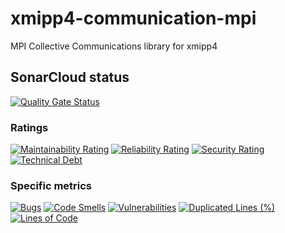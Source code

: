 # xmipp4-communication-mpi
MPI Collective Communications library for xmipp4

## SonarCloud status
[![Quality Gate Status](https://sonarcloud.io/api/project_badges/measure?project=gigabit-clowns_xmipp4-communication-mpi&metric=alert_status)](https://sonarcloud.io/summary/new_code?id=gigabit-clowns_xmipp4-communication-mpi)

### Ratings
[![Maintainability Rating](https://sonarcloud.io/api/project_badges/measure?project=gigabit-clowns_xmipp4-communication-mpi&metric=sqale_rating)](https://sonarcloud.io/summary/new_code?id=gigabit-clowns_xmipp4-communication-mpi)
[![Reliability Rating](https://sonarcloud.io/api/project_badges/measure?project=gigabit-clowns_xmipp4-core&metric=reliability_rating)](https://sonarcloud.io/summary/new_code?id=gigabit-clowns_xmipp4-core)
[![Security Rating](https://sonarcloud.io/api/project_badges/measure?project=gigabit-clowns_xmipp4-communication-mpi&metric=security_rating)](https://sonarcloud.io/summary/new_code?id=gigabit-clowns_xmipp4-communication-mpi)
[![Technical Debt](https://sonarcloud.io/api/project_badges/measure?project=gigabit-clowns_xmipp4-communication-mpi&metric=sqale_index)](https://sonarcloud.io/summary/new_code?id=gigabit-clowns_xmipp4-communication-mpi)

### Specific metrics
[![Bugs](https://sonarcloud.io/api/project_badges/measure?project=gigabit-clowns_xmipp4-communication-mpi&metric=bugs)](https://sonarcloud.io/summary/new_code?id=gigabit-clowns_xmipp4-communication-mpi)
[![Code Smells](https://sonarcloud.io/api/project_badges/measure?project=gigabit-clowns_xmipp4-communication-mpi&metric=code_smells)](https://sonarcloud.io/summary/new_code?id=gigabit-clowns_xmipp4-communication-mpi)
[![Vulnerabilities](https://sonarcloud.io/api/project_badges/measure?project=gigabit-clowns_xmipp4-communication-mpi&metric=vulnerabilities)](https://sonarcloud.io/summary/new_code?id=gigabit-clowns_xmipp4-communication-mpi)
[![Duplicated Lines (%)](https://sonarcloud.io/api/project_badges/measure?project=gigabit-clowns_xmipp4-communication-mpi&metric=duplicated_lines_density)](https://sonarcloud.io/summary/new_code?id=gigabit-clowns_xmipp4-communication-mpi)
[![Lines of Code](https://sonarcloud.io/api/project_badges/measure?project=gigabit-clowns_xmipp4-communication-mpi&metric=ncloc)](https://sonarcloud.io/summary/new_code?id=gigabit-clowns_xmipp4-communication-mpi)
